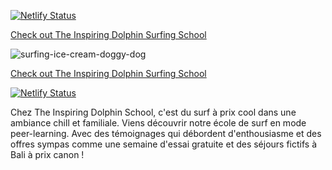 [![Netlify Status](https://api.netlify.com/api/v1/badges/903854bc-8988-439f-bbd5-9fea8cd43de3/deploy-status)](https://app.netlify.com/sites/the-inspiring-dolphin-school/deploys)

[Check out The Inspiring Dolphin Surfing School](https://the-inspiring-dolphin-surfing-school.netlify.app/)

![surfing-ice-cream-doggy-dog](https://github.com/ikramagic/TheSurfingProject/assets/146087805/d883da18-c444-41e2-aca9-4b3209f5889b)

[Check out The Inspiring Dolphin Surfing School](https://the-inspiring-dolphin-surfing-school.netlify.app/)

[![Netlify Status](https://api.netlify.com/api/v1/badges/903854bc-8988-439f-bbd5-9fea8cd43de3/deploy-status)](https://app.netlify.com/sites/the-inspiring-dolphin-school/deploys)

Chez The Inspiring Dolphin School, c'est du surf à prix cool dans une ambiance chill et familiale. Viens découvrir notre école de surf en mode peer-learning. Avec des témoignages qui débordent d'enthousiasme et des offres sympas comme une semaine d'essai gratuite et des séjours fictifs à Bali à prix canon !